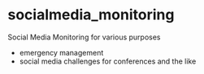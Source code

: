 # socialmedia_monitoring
Social Media Monitoring
for various purposes
* emergency management
* social media challenges for conferences and the like
